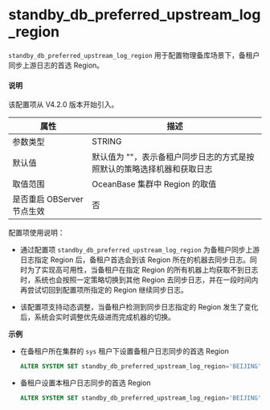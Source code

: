 # standby_db_preferred_upstream_log_region

`standby_db_preferred_upstream_log_region` 用于配置物理备库场景下，备租户同步上游日志的首选 Region。

<main id="notice" type='explain'>
<h4>说明</h4>
<p>该配置项从 V4.2.0 版本开始引入。</p>
</main>

| **属性** | **描述** |
| --- | --- |
| 参数类型 | STRING |
| 默认值 | 默认值为 ""，表示备租户同步日志的方式是按照默认的策略选择机器和获取日志 |
| 取值范围 | OceanBase 集群中 Region 的取值 |
| 是否重启 OBServer 节点生效 | 否 |

配置项使用说明：

* 通过配置项 `standby_db_preferred_upstream_log_region` 为备租户同步上游日志指定 Region 后，备租户首选会到该 Region 所在的机器去同步日志。同时为了实现高可用性，当备租户在指定 Region 的所有机器上均获取不到日志时，系统也会按照一定策略切换到其他 Region 去同步日志，并在一段时间内再尝试切回到配置项所指定的 Region 继续同步日志。

* 该配置项支持动态调整，当备租户检测到同步日志指定的 Region 发生了变化后，系统会实时调整优先级进而完成机器的切换。

**示例**

* 在备租户所在集群的 `sys` 租户下设置备租户日志同步的首选 Region

  ```sql
  ALTER SYSTEM SET standby_db_preferred_upstream_log_region='BEIJING' tenant = 'restore_mysql_tenant';
  ```

* 备租户设置本租户日志同步的首选 Region

  ```sql
  ALTER SYSTEM SET standby_db_preferred_upstream_log_region='BEIJING';
  ```
